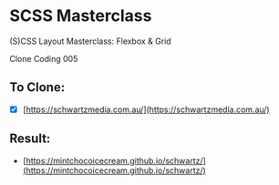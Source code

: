 # SCSS Masterclass

(S)CSS Layout Masterclass: Flexbox & Grid

Clone Coding 005

## To Clone:

- [x] [https://schwartzmedia.com.au/](https://schwartzmedia.com.au/)

## Result:

- [https://mintchocoicecream.github.io/schwartz/](https://mintchocoicecream.github.io/schwartz/)
